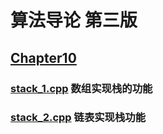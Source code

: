 # 算法导论 第三版

## [Chapter10](https://github.com/vitahlin/Algorithm/tree/master/CLRS/Chapter10)
### [stack_1.cpp](https://github.com/vitahlin/Algorithm/blob/master/CLRS/Chapter10/stack_1.cpp) 数组实现栈的功能
### [stack_2.cpp](https://github.com/vitahlin/Algorithm/blob/master/CLRS/Chapter10/stack_2.cpp) 链表实现栈功能

